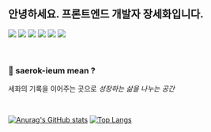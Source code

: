 ## 안녕하세요. 프론트엔드 개발자 장세화입니다. 


![](https://img.shields.io/badge/HTML-239120?style=for-the-badge&logo=html5&logoColor=white)
![](https://img.shields.io/badge/CSS-D14836?&style=for-the-badge&logo=css3&logoColor=white)
![](https://img.shields.io/badge/JavaScript-F7DF1E?style=for-the-badge&logo=JavaScript&logoColor=white)
![](https://img.shields.io/badge/Sass-CC6699?style=for-the-badge&logo=sass&logoColor=white)
![](https://img.shields.io/badge/React-20232A?style=for-the-badge&logo=react&logoColor=61DAFB)
![](https://img.shields.io/badge/Next.js-000?logo=nextdotjs&logoColor=fff&style=for-the-badge)

<br /> 

### 🌱 saerok-ieum mean ?
세화의 기록을 이어주는 곳으로 _성장하는 삶을 나누는 공간_

<br />

[![Anurag's GitHub stats](https://github-readme-stats.vercel.app/api?username=saerok-ieum)](https://github.com/anuraghazra/github-readme-stats)
[![Top Langs](https://github-readme-stats.vercel.app/api/top-langs/?username=saerok-ieum)](https://github.com/anuraghazra/github-readme-stats)



<!--
**saerok-ieum/saerok-ieum** is a ✨ _special_ ✨ repository because its `README.md` (this file) appears on your GitHub profile.

Here are some ideas to get you started:

- 🔭 I’m currently working on ...
- 🌱 I’m currently learning ...
- 👯 I’m looking to collaborate on ...
- 🤔 I’m looking for help with ...
- 💬 Ask me about ...
- 📫 How to reach me: ...
- 😄 Pronouns: ...
- ⚡ Fun fact: ...
-->

